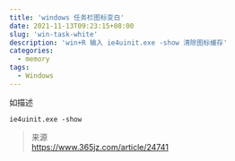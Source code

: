 ```yaml
---
title: 'windows 任务栏图标变白'
date: 2021-11-13T09:23:15+08:00
slug: 'win-task-white'
description: 'win+R 输入 ie4uinit.exe -show 清除图标缓存'
categories:
  - memory
tags:
  - Windows
---
```


如描述

```
ie4uinit.exe -show
```

> 来源  
> https://www.365jz.com/article/24741

